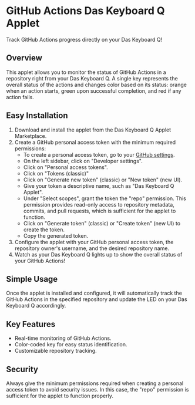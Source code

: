 GitHub Actions Das Keyboard Q Applet
===================================

Track GitHub Actions progress directly on your Das Keyboard Q!

Overview
--------

This applet allows you to monitor the status of GitHub Actions in a repository right from your Das Keyboard Q. A single key represents the overall status of the actions and changes color based on its status: orange when an action starts, green upon successful completion, and red if any action fails.

Easy Installation
-----------------

1. Download and install the applet from the Das Keyboard Q Applet Marketplace.
2. Create a GitHub personal access token with the minimum required permissions:
	* To create a personal access token, go to your [GitHub settings](https://github.com/settings/tokens).
    * On the left sidebar, click on "Developer settings".
    * Click on "Personal access tokens".
    * Click on "Tokens (classic)"
    * Click on "Generate new token" (classic) or "New token" (new UI).
	* Give your token a descriptive name, such as "Das Keyboard Q Applet".
	* Under "Select scopes", grant the token the "repo" permission. This permission provides read-only access to repository metadata, commits, and pull requests, which is sufficient for the applet to function.
	* Click on "Generate token" (classic) or "Create token" (new UI) to create the token.
	* Copy the generated token.
3. Configure the applet with your GitHub personal access token, the repository owner's username, and the desired repository name.
4. Watch as your Das Keyboard Q lights up to show the overall status of your GitHub Actions!

Simple Usage
------------

Once the applet is installed and configured, it will automatically track the GitHub Actions in the specified repository and update the LED on your Das Keyboard Q accordingly.

Key Features
------------

* Real-time monitoring of GitHub Actions.
* Color-coded key for easy status identification.
* Customizable repository tracking.

Security
--------

Always give the minimum permissions required when creating a personal access token to avoid security issues. In this case, the "repo" permission is sufficient for the applet to function properly.
